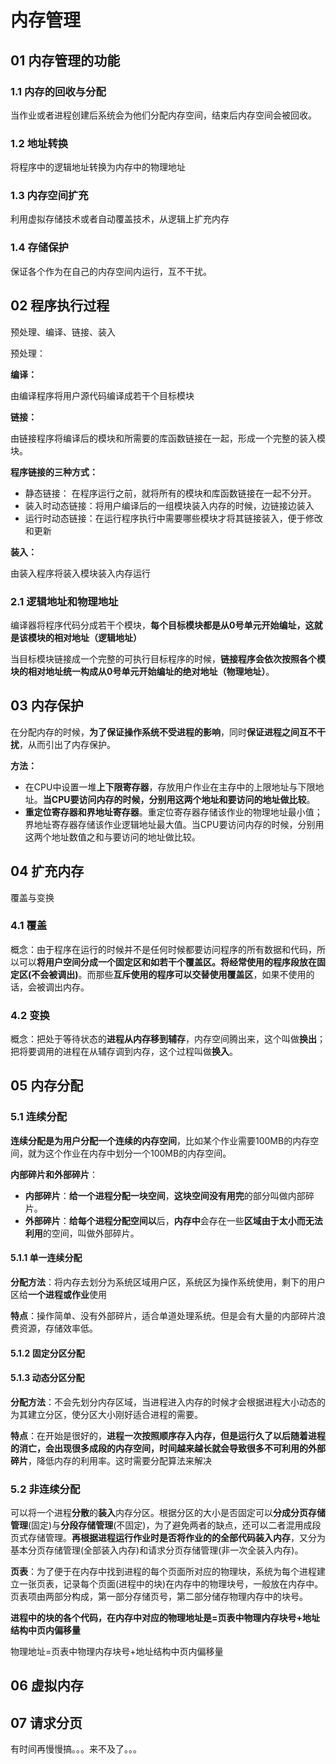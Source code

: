 # 内存管理

## 01 内存管理的功能

### 1.1 内存的回收与分配

当作业或者进程创建后系统会为他们分配内存空间，结束后内存空间会被回收。

### 1.2 地址转换

将程序中的逻辑地址转换为内存中的物理地址

### 1.3 内存空间扩充

利用虚拟存储技术或者自动覆盖技术，从逻辑上扩充内存

### 1.4 存储保护

保证各个作为在自己的内存空间内运行，互不干扰。



##  02 程序执行过程

预处理、编译、链接、装入

预处理：



**编译：**

由编译程序将用户源代码编译成若干个目标模块

**链接：**

由链接程序将编译后的模块和所需要的库函数链接在一起，形成一个完整的装入模块。

**程序链接的三种方式：**

- 静态链接： 在程序运行之前，就将所有的模块和库函数链接在一起不分开。
- 装入时动态链接：将用户编译后的一组模块装入内存的时候，边链接边装入
- 运行时动态链接：在运行程序执行中需要哪些模块才将其链接装入，便于修改和更新

**装入：**

由装入程序将装入模块装入内存运行



### 2.1 逻辑地址和物理地址

编译器将程序代码分成若干个模块，**每个目标模块都是从0号单元开始编址，这就是该模块的相对地址（逻辑地址）**

当目标模块链接成一个完整的可执行目标程序的时候，**链接程序会依次按照各个模块的相对地址统一构成从0号单元开始编址的绝对地址（物理地址）**。



## 03 内存保护

在分配内存的时候，**为了保证操作系统不受进程的影响**，同时**保证进程之间互不干扰**，从而引出了内存保护。



**方法：**

- 在CPU中设置一堆**上下限寄存器**，存放用户作业在主存中的上限地址与下限地址。**当CPU要访问内存的时候，分别用这两个地址和要访问的地址做比较**。
- **重定位寄存器和界地址寄存器**。重定位寄存器存储该作业的物理地址最小值；界地址寄存器存储该作业逻辑地址最大值。当CPU要访问内存的时候，分别用这两个地址数值之和与要访问的地址做比较。



## 04 扩充内存

覆盖与变换



### 4.1 覆盖

概念：由于程序在运行的时候并不是任何时候都要访问程序的所有数据和代码，所以可以**将用户空间分成一个固定区和如若干个覆盖区。将经常使用的程序段放在固定区(不会被调出)**。而那些**互斥使用的程序可以交替使用覆盖区**，如果不使用的话，会被调出内存。

### 4.2 变换

概念：把处于等待状态的**进程从内存移到辅存**，内存空间腾出来，这个叫做**换出**；把将要调用的进程在从辅存调到内存，这个过程叫做**换入**。



## 05 内存分配

### 5.1 连续分配

**连续分配是为用户分配一个连续的内存空间**，比如某个作业需要100MB的内存空间，就为这个作业在内存中划分一个100MB的内存空间。

**内部碎片和外部碎片**：

- **内部碎片**：**给一个进程分配一块空间**，**这块空间没有用完**的部分叫做内部碎片。
- **外部碎片**：**给每个进程分配空间以**后，**内存中**会存在一些**区域由于太小而无法利用**的空间，叫做外部碎片。



#### 5.1.1 单一连续分配

**分配方法**：将内存去划分为系统区域用户区，系统区为操作系统使用，剩下的用户区给**一个进程或作业**使用

**特点**：操作简单、没有外部碎片，适合单道处理系统。但是会有大量的内部碎片浪费资源，存储效率低。



#### 5.1.2 固定分区分配



#### 5.1.3 动态分区分配

**分配方法**：不会先划分内存区域，当进程进入内存的时候才会根据进程大小动态的为其建立分区，使分区大小刚好适合进程的需要。

**特点**：在开始是很好的，**进程一次按照顺序存入内存，但是运行久了以后随着进程的消亡，会出现很多成段的内存空间，时间越来越长就会导致很多不可利用的外部碎片**，降低内存的利用率。这时需要分配算法来解决

### 5.2 非连续分配

可以将一个进程**分散**的**装入**内存分区。根据分区的大小是否固定可以**分成分页存储管理**(固定)与**分段存储管理**(不固定)，为了避免两者的缺点，还可以二者混用成段页式存储管理。**再根据进程运行作业时是否将作业的的全部代码装入内存**，又分为基本分页存储管理(全部装入内存)和请求分页存储管理(非一次全装入内存)。



**页表**：为了便于在内存中找到进程的每个页面所对应的物理块，系统为每个进程建立一张页表，记录每个页面(进程中的块)在内存中的物理块号，一般放在内存中。页表项由两部分构成，第一部分存储页号，第二部分储存物理内存中的块号。

**进程中的块的各个代码，在内存中对应的物理地址是=页表中物理内存块号+地址结构中页内偏移量**

物理地址=页表中物理内存块号+地址结构中页内偏移量

## 06 虚拟内存





## 07 请求分页





有时间再慢慢搞。。。来不及了。。。